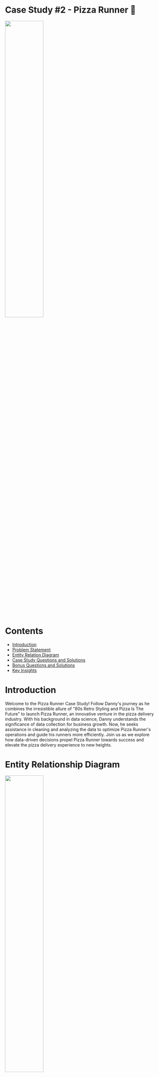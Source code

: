 # Case Study #2 - Pizza Runner 🍕

<div>
  <img src="SQL_Challenge_pic_2.png" width="50%"/>
</div>

# Contents

* [Introduction](#Introduction)
* [Problem Statement](#Problem-Statement)
* [Entity Relation Diagram](#Entity-Relationship-Diagram)
* [Case Study Questions and Solutions](#Case-Study-Questions-and-Solutions)
* [Bonus Questions and Solutions](URL)
* [Key Insights](URL)

# Introduction

Welcome to the Pizza Runner Case Study! Follow Danny's journey as he combines the irresistible allure of "80s Retro Styling and Pizza Is The Future" to launch Pizza Runner, an innovative venture in the pizza delivery industry. With his background in data science, Danny understands the significance of data collection for business growth. Now, he seeks assistance in cleaning and analyzing the data to optimize Pizza Runner's operations and guide his runners more efficiently. Join us as we explore how data-driven decisions propel Pizza Runner towards success and elevate the pizza delivery experience to new heights.

# Entity Relationship Diagram

<div>
  <img src="Case_Study_2_ERD.jpeg" width="50%"/>
</div>

# Data Cleaning and Transformation

* customer_orders table before...

<div>
  <img src="customer_table_clean.png" width="50%"/>
</div>

* The customer_orders table consists of individual pizza orders, with each row representing a unique pizza.
* Key columns in the table are pizza_id, exclusions, and extras.
* Before utilizing the data for queries, the exclusions and extras columns require a data cleaning process to ensure accuracy and consistency.
* Data cleaning involves handling missing or null values in the exclusions and extras columns.
* The ingredient_id values in the exclusions and extras columns need to be standardized for uniformity.
* Inconsistencies and duplicates in the exclusions and extras data should be resolved to eliminate ambiguities.
* By performing thorough data cleaning, the customer_orders table will be optimized for effective analysis.
* The cleaned data will provide valuable insights into customer preferences, enabling better decision-making for Pizza Runner's operations.
* With accurate data, Pizza Runner can efficiently meet customer demands and deliver an enhanced pizza ordering experience.

```sql
DROP TABLE IF EXISTS customer_orders_tempp;
CREATE TABLE IF NOT EXISTS customer_orders_tempp AS
SELECT 
  order_id,
  customer_id,
  pizza_id,
  CASE 
    WHEN exclusions IS NULL OR exclusions LIKE 'null' THEN ''
    ELSE exclusions
  END AS exclusions,
  CASE 
    WHEN extras IS NULL OR extras LIKE 'null' THEN ''
    ELSE extras
  END AS extras,
  order_time
FROM customer_orders;

SELECT*
FROM customer_orders_temp
```
* customer_orders table after as customer_order_temp

<div>
  <img src="runner_table_clean.jpeg" width="50%"/>
</div>

* runners_orders table before

<div>
  <img src="order_clean.jpeg" width="50%"/>
</div>

The data in the orders table of Pizza Runner contains valuable information regarding the assignment of orders to runners, including pickup times, distances, and durations. However, it is crucial to note that the table may have some known data issues that require careful handling during data cleaning.

Here are the key points to consider when cleaning the data in the orders table:

* Verify Data Types: Before proceeding with data cleaning, it is essential to check the data types for each column in the schema SQL.
* Ensuring accurate data types will prevent potential data type mismatches and errors in subsequent queries.
* Handle Incomplete Orders: Some orders may not be fully completed and can be canceled by either the restaurant or the customer. It is necessary to identify and properly handle these incomplete orders during the data cleaning process.
* Address Null Values: The table may contain null values in certain columns, such as pickup_time, distance, and duration. Properly handling these null values is crucial to avoid inaccuracies in the analysis.
* Validate Timestamps: The pickup_time column represents the timestamp when the runner arrives at Pizza Runner headquarters to pick up the pizzas. Validating and ensuring the consistency of these timestamps will be essential to maintain data integrity.
* Clean Distance and Duration: The distance and duration fields provide information about the runner's travel to deliver the order. * Cleaning these fields involves checking for any outliers or inconsistencies that may affect analysis results.
* Address Known Data Issues: As there are known data issues in the table, special attention must be given to resolving these issues during the data cleaning process. Identifying and rectifying data discrepancies will enhance the accuracy and reliability of the dataset.

```sql
DROP TABLE IF EXISTS runner_orders_temp;

CREATE TABLE runner_orders_temp AS(
	SELECT order_id
	   , runner_id
	   , CASE 
	   	   WHEN pickup_time IS null OR pickup_time LIKE 'null' THEN null
	       ELSE pickup_time
	     END pickup_time
	   , CASE 
	   	   WHEN distance IS null OR distance LIKE 'null' THEN null
	       WHEN distance LIKE '%km' THEN TRIM('km' from distance)
	       ELSE distance
	     END distance
	   , CASE 
	   	  WHEN duration IS null OR duration LIKE 'null' THEN null
	      WHEN duration LIKE '%mins' THEN TRIM('mins' from duration)
	      WHEN duration LIKE '%minute' THEN TRIM('minute' from duration)
	      WHEN duration LIKE '%minutes' THEN TRIM('minutes' from duration)
	      ELSE duration 
	     END duration
	   , CASE 
	   	   WHEN cancellation IS null OR cancellation LIKE 'null'
		   THEN ''
	       ELSE cancellation
	     END cancellation
	FROM runner_orders
	);

ALTER TABLE runner_orders_temp
	ALTER COLUMN pickup_time TYPE timestamp without time zone
	USING pickup_time::timestamp,
	ALTER COLUMN distance TYPE NUMERIC
	USING distance::numeric,
	ALTER COLUMN duration TYPE INT
	USING duration::integer;
		
SELECT*
FROM runner_orders_temp
```

* runner_orders table After AS runner_orders_temp

<div>
  <img src="runner_clean.jpeg" width="50%"/>
</div>

# Case Study Questions & Solutions

<strong>A. Pizza Metrics 🍕🍕<strong/>

1. How many pizzas were ordered?

```sql
SELECT COUNT(order_id) AS pizza_orders
FROM customer_orders_tempp
```

<div>
  <img src="Q1.jpeg" width="25%"/>
</div>

* The SQL query selects the number of pizza orders (<code>pizza_orders</code>) from the <code>customer_orders_tempp</code/> table.
* The <code>COUNT(order_id)</code> function calculates the total number of order IDs in the <code>customer_orders_tempp</code> table, effectively giving the count of pizza orders.
* As a result, the query presents the total count of pizza orders as <code>pizza_orders</code>.

2. How many unique customer orders were made?

```sql
SELECT COUNT(DISTINCT order_id) AS unique_orders
FROM customer_orders_tempp
```

* The SQL query selects the number of unique orders (<code>unique_orders</code>) from the <code>customer_orders_tempp</code> table.
* The <code>COUNT(DISTINCT order_id)</code> function calculates the total count of distinct order IDs in the <code>customer_orders_tempp</code> table, effectively giving the count of unique orders.
* As a result, the query presents the total count of unique orders as unique_orders.

